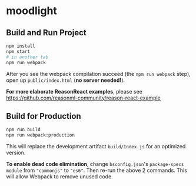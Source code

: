 # moodlight

## Build and Run Project

```sh
npm install
npm start
# in another tab
npm run webpack
```

After you see the webpack compilation succeed (the `npm run webpack` step), open up `public/index.html` (**no server needed!**).

**For more elaborate ReasonReact examples**, please see https://github.com/reasonml-community/reason-react-example

## Build for Production

```sh
npm run build
npm run webpack:production
```

This will replace the development artifact `build/Index.js` for an optimized version.

**To enable dead code elimination**, change `bsconfig.json`'s `package-specs` `module` from `"commonjs"` to `"es6"`. Then re-run the above 2 commands. This will allow Webpack to remove unused code.
